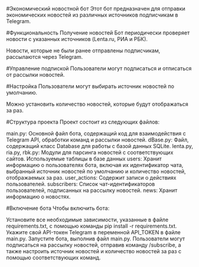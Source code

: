 #Экономический новостной бот
Этот бот предназначен для отправки экономических новостей из различных источников подписчикам в Telegram.

#Функциональность
Получение новостей
Бот периодически проверяет новости с указанных источников (Lenta.ru, РИА и РБК).

Новости, которые не были ранее отправлены подписчикам, рассылаются через Telegram.

#Управление подпиской
Пользователи могут подписаться и отписаться от рассылки новостей.

#Настройка
Пользователи могут выбирать источник новостей по умолчанию.

Можно установить количество новостей, которые будут отображаться за раз.

#Структура проекта
Проект состоит из следующих файлов:

main.py: Основной файл бота, содержащий код для взаимодействия с Telegram API, обработки команд и рассылки новостей.
dBase.py: Файл, содержащий класс Database для работы с базой данных SQLite.
lenta.py, ria.py, rbk.py: Модули для парсинга новостей с соответствующих сайтов.
Используемые таблицы в базе данных
users: Хранит информацию о пользователях бота, включая их идентификатор чата, выбранный источник новостей по умолчанию и количество новостей, отображаемых за раз.
user_actions: Содержит записи о действиях пользователей.
subscribers: Список чат-идентификаторов пользователей, подписанных на рассылку новостей.
news: Хранит информацию о новостях.

#Включение бота
Чтобы включить бота:

Установите все необходимые зависимости, указанные в файле requirements.txt, с помощью команды pip install -r requirements.txt.
Укажите свой API-токен Telegram в переменной API_TOKEN в файле main.py.
Запустите бота, выполнив файл main.py.
Пользователи могут подписаться на рассылку новостей, отправив команду /subscribe, а также настроить источник новостей и количество новостей за раз с помощью соответствующих команд.
